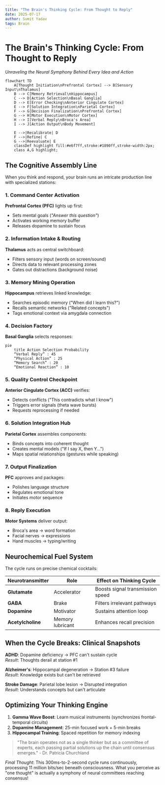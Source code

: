 ```yaml
---
title: "The Brain's Thinking Cycle: From Thought to Reply"
date: 2025-07-17
author: Sumit Yadav
tags: Brain
---
```

# The Brain's Thinking Cycle: From Thought to Reply  
*Unraveling the Neural Symphony Behind Every Idea and Action*  

```mermaid
flowchart TD
    A[Thought Initiation\nPrefrontal Cortex] --> B[Sensory Input\nThalamus]
    B --> C[Memory Retrieval\nHippocampus]
    C --> D[Action Selection\nBasal Ganglia]
    D --> E[Error Checking\nAnterior Cingulate Cortex]
    E --> F[Solution Integration\nParietal Cortex]
    F --> G[Decision Finalization\nPrefrontal Cortex]
    G --> H[Motor Execution\nMotor Cortex]
    H --> I[Verbal Reply\nBroca's Area]
    I --> J[Action Output\nBody Movement]
    
    E -->|Recalibrate| D
    F -->|Refine| C
    G -->|Reevaluate| E
    classDef highlight fill:#e6f7ff,stroke:#1890ff,stroke-width:2px;
    class A,G highlight;
```

## The Cognitive Assembly Line  
When you think and respond, your brain runs an intricate production line with specialized stations:

### 1. **Command Center Activation**  
**Prefrontal Cortex (PFC)** lights up first:  
- Sets mental goals (*"Answer this question"*)  
- Activates working memory buffer  
- Releases dopamine to sustain focus  

### 2. **Information Intake & Routing**  
**Thalamus** acts as central switchboard:  
- Filters sensory input (words on screen/sound)  
- Directs data to relevant processing zones  
- Gates out distractions (background noise)  

### 3. **Memory Mining Operation**  
**Hippocampus** retrieves linked knowledge:  
- Searches episodic memory ("When did I learn this?")  
- Recalls semantic networks ("Related concepts")  
- Tags emotional context via amygdala connection  

### 4. **Decision Factory**  
**Basal Ganglia** selects responses:  
```mermaid
pie
    title Action Selection Probability
    “Verbal Reply” : 45
    “Physical Action” : 25
    “Memory Search” : 20
    “Emotional Reaction” : 10
```

### 5. **Quality Control Checkpoint**  
**Anterior Cingulate Cortex (ACC)** verifies:  
- Detects conflicts ("This contradicts what I know")  
- Triggers error signals (theta wave bursts)  
- Requests reprocessing if needed  

### 6. **Solution Integration Hub**  
**Parietal Cortex** assembles components:  
- Binds concepts into coherent thought  
- Creates mental models ("If I say X, then Y...")  
- Maps spatial relationships (gestures while speaking)  

### 7. **Output Finalization**  
**PFC** approves and packages:  
- Polishes language structure  
- Regulates emotional tone  
- Initiates motor sequence  

### 8. **Reply Execution**  
**Motor Systems** deliver output:  
- Broca's area → word formation  
- Facial nerves → expressions  
- Hand muscles → typing/writing  

## Neurochemical Fuel System  
The cycle runs on precise chemical cocktails:  

| Neurotransmitter | Role                          | Effect on Thinking Cycle          |
|------------------|-------------------------------|-----------------------------------|
| **Glutamate**    | Accelerator                   | Boosts signal transmission speed |
| **GABA**         | Brake                         | Filters irrelevant pathways      |
| **Dopamine**     | Motivator                     | Sustains attention loop          |
| **Acetylcholine**| Memory lubricant              | Enhances recall precision        |

## When the Cycle Breaks: Clinical Snapshots  
**ADHD**: Dopamine deficiency → PFC can't sustain cycle  
*Result*: Thoughts derail at station #1  

**Alzheimer's**: Hippocampal degeneration → Station #3 failure  
*Result*: Knowledge exists but can't be retrieved  

**Stroke Damage**: Parietal lobe lesion → Disrupted integration  
*Result*: Understands concepts but can't articulate  

## Optimizing Your Thinking Engine  
1. **Gamma Wave Boost**: Learn musical instruments (synchronizes frontal-temporal circuits)  
2. **Dopamine Management**: 25-min focused work + 5-min breaks  
3. **Hippocampal Training**: Spaced repetition for memory indexing  

> "The brain operates not as a single thinker but as a committee of experts, each passing partial solutions up the chain until consensus emerges." - Dr. Patricia Churchland

*Final Thought*: This 300ms-to-2-second cycle runs continuously, processing 11 million bits/sec beneath consciousness. What you perceive as "one thought" is actually a symphony of neural committees reaching consensus!
